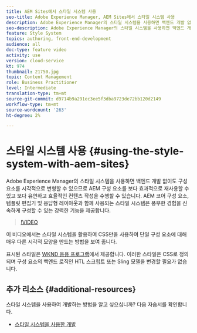 ```yaml
---
title: AEM Sites에서 스타일 시스템 사용
seo-title: Adobe Experience Manager, AEM Sites에서 스타일 시스템 사용
description: Adobe Experience Manager의 스타일 시스템을 사용하면 백엔드 개발 없이도 구성 요소를 시각적으로 변형할 수 있으므로 AEM 구성 요소를 보다 효과적으로 재사용할 수 있고 보다 유연하고 효율적인 컨텐츠 작성을 수행할 수 있습니다. AEM 코어 구성 요소, 템플릿 편집기 및 응답형 레이아웃과 함께 사용되는 스타일 시스템은 풍부한 경험을 신속하게 구성할 수 있는 강력한 기능을 제공합니다.
seo-description: Adobe Experience Manager의 스타일 시스템을 사용하면 백엔드 개발 없이도 구성 요소를 시각적으로 변형할 수 있으므로 AEM 구성 요소를 보다 효과적으로 재사용할 수 있고 보다 유연하고 효율적인 컨텐츠 작성을 수행할 수 있습니다. AEM 코어 구성 요소, 템플릿 편집기 및 응답형 레이아웃과 함께 사용되는 스타일 시스템은 풍부한 경험을 신속하게 구성할 수 있는 강력한 기능을 제공합니다.
feature: Style System
topics: authoring, front-end-development
audience: all
doc-type: feature video
activity: use
version: cloud-service
kt: 974
thumbnail: 21750.jpg
topic: Content Management
role: Business Practitioner
level: Intermediate
translation-type: tm+mt
source-git-commit: d9714b9a291ec3ee5f3dba9723de72bb120d2149
workflow-type: tm+mt
source-wordcount: '263'
ht-degree: 2%

---
```



# 스타일 시스템 사용 {#using-the-style-system-with-aem-sites}

Adobe Experience Manager의 스타일 시스템을 사용하면 백엔드 개발 없이도 구성 요소를 시각적으로 변형할 수 있으므로 AEM 구성 요소를 보다 효과적으로 재사용할 수 있고 보다 유연하고 효율적인 컨텐츠 작성을 수행할 수 있습니다. AEM 코어 구성 요소, 템플릿 편집기 및 응답형 레이아웃과 함께 사용되는 스타일 시스템은 풍부한 경험을 신속하게 구성할 수 있는 강력한 기능을 제공합니다.

>[!VIDEO](https://video.tv.adobe.com/v/21750/?quality=12&learn=on)

이 비디오에서는 스타일 시스템을 활용하여 CSS만을 사용하여 단일 구성 요소에 대해 매우 다른 시각적 모양을 만드는 방법을 보여 줍니다.

표시된 스타일은 [WKND 응용 프로그램](https://github.com/adobe/aem-guides-wknd)에서 제공합니다. 이러한 스타일은 CSS로 정의되며 구성 요소의 백엔드 로직인 HTL 스크립트 또는 Sling 모델을 변경할 필요가 없습니다.

## 추가 리소스 {#additional-resources}

스타일 시스템을 사용하여 개발하는 방법을 알고 싶으십니까? 다음 자습서를 확인합니다.

* [스타일 시스템을 사용한 개발](https://experienceleague.adobe.com/docs/experience-manager-learn/getting-started-wknd-tutorial-develop/style-system.html)
